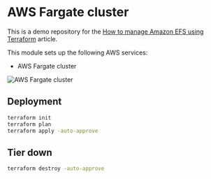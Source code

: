 # AWS Fargate cluster

This is a demo repository for the [How to manage Amazon EFS using Terraform](https://hands-on.cloud/how-to-manage-amazon-efs-using-terraform/) article.

This module sets up the following AWS services:

* AWS Fargate cluster

![AWS Fargate cluster](https://hands-on.cloud/wp-content/uploads/2022/05/How-to-manage-Amazon-EFS-using-Terraform-Fargate-cluster-deployment.png)

## Deployment

```sh
terraform init
terraform plan
terraform apply -auto-approve
```

## Tier down

```sh
terraform destroy -auto-approve
```
